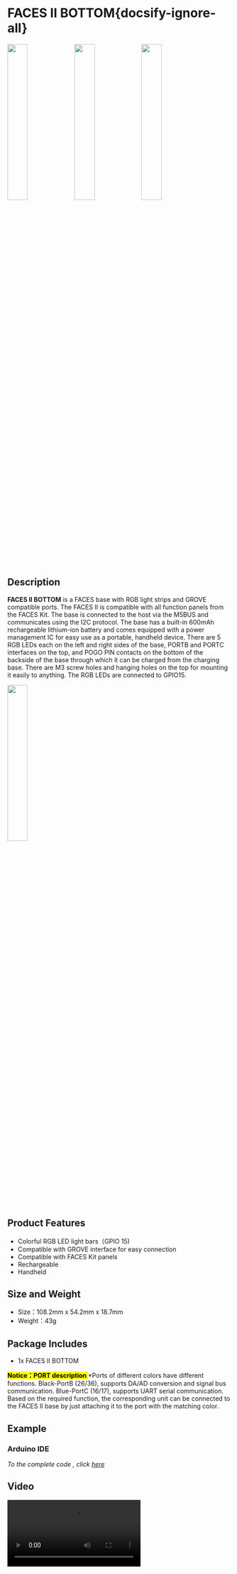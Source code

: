 # FACES II BOTTOM{docsify-ignore-all}

<img src="assets/img/product_pics/module/facesII_bottom/faceii_01.webp" width="30%" height="30%" ><img src="assets/img/product_pics/module/facesII_bottom/faceii_02.jpg" width="30%" height="30%" ><img src="assets/img/product_pics/module/facesII_bottom/faceii_03.jpg" width="30%" height="30%" >



## Description

**FACES II BOTTOM** is a FACES base with RGB light strips and GROVE compatible ports. The FACES II  is compatible with all function panels from the FACES Kit. The base is connected to the host via the M5BUS and communicates using the I2C protocol. The base has a built-in 600mAh rechargeable lithium-ion battery and comes equipped with a power management IC for easy use as a portable, handheld device. There are 5 RGB LEDs each on the left and right sides of the base, PORTB and PORTC interfaces on the top, and POGO PIN contacts on the bottom of the backside of the base through which it can be charged from the charging base. There are M3 screw holes and hanging holes on the top for mounting it easily to anything. The RGB LEDs are connected to GPIO15.

<img src="assets/img/product_pics/module/facesII_bottom/different.jpg" width="30%" height="30%" >


## Product Features

- Colorful RGB LED light bars（GPIO 15)
- Compatible with GROVE interface for easy connection
- Compatible with FACES Kit panels
- Rechargeable 
- Handheld


## Size and Weight

- Size：108.2mm x 54.2mm x 18.7mm
- Weight：43g

## Package Includes

- 1x FACES II BOTTOM

**<mark>Notice：PORT description </mark>**
*Ports of different colors have different functions. Black-PortB (26/36), supports DA/AD conversion and signal bus communication. Blue-PortC (16/17), supports UART serial communication. Based on the required function, the corresponding unit can be connected to the FACES II base by just attaching it to the port with the matching color.

## Example

### Arduino IDE

*To the complete code , click [here](https://github.com/m5stack/M5-ProductExampleCodes/tree/master/Module/FACESII_NeoPixelTest)*

## Video

<video class="video_size" controls>
    <source src="https://m5stack.oss-cn-shenzhen.aliyuncs.com/video/Product_example_video/Module/FACES%20II%20BOTTOM.mp4" type="video/mp4">
</video>



<script>

   var purchase_link = 'https://m5stack.com/collections/all/products/m5-faces-ii-bottom-board';

   anchor_search(purchase_link);
   scrollFunc();

</script>